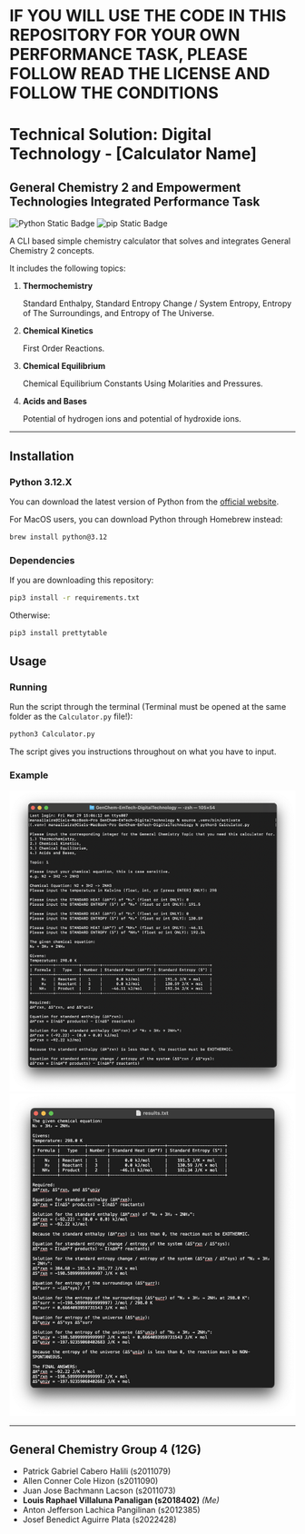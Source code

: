 # IF YOU WILL USE THE CODE IN THIS REPOSITORY FOR YOUR OWN PERFORMANCE TASK, PLEASE FOLLOW READ THE LICENSE AND FOLLOW THE CONDITIONS

# Technical Solution: Digital Technology - [Calculator Name]

## General Chemistry 2 and Empowerment Technologies Integrated Performance Task

![Python Static Badge](https://img.shields.io/badge/Python-3.12.X-4584B6?style=flat-square&logo=python)
![pip Static Badge](https://img.shields.io/badge/pip-3.x-4584B6?style=flat-square&logo=python)

A CLI based simple chemistry calculator that solves and integrates General Chemistry 2 concepts.

It includes the following topics:

1. **Thermochemistry**

    Standard Enthalpy, Standard Entropy Change / System Entropy, Entropy of The Surroundings, and Entropy of The Universe.

2. **Chemical Kinetics**

    First Order Reactions.

3. **Chemical Equilibrium**

    Chemical Equilibrium Constants Using Molarities and Pressures.

4. **Acids and Bases**

    Potential of hydrogen ions and potential of hydroxide ions.

___

## Installation

### Python 3.12.X

You can download the latest version of Python from the [official website](https://www.python.org/downloads/).

For MacOS users, you can download Python through Homebrew instead:

```bash
brew install python@3.12
```

### Dependencies

If you are downloading this repository:

```bash
pip3 install -r requirements.txt
```

Otherwise:

```bash
pip3 install prettytable
```

## Usage

### Running

Run the script through the terminal (Terminal must be opened at the same folder as the `Calculator.py` file!):

```bash
python3 Calculator.py
```

The script gives you instructions throughout on what you have to input.

### Example

![Terminal Example](./assets/example_terminal.png)
![Result Example](./assets/example_result.png)

___

## General Chemistry Group 4 (12G)

- Patrick Gabriel Cabero Halili (s2011079)
- Allen Conner Cole Hizon (s2011090)
- Juan Jose Bachmann Lacson (s2011073)
- **Louis Raphael Villaluna Panaligan (s2018402)** *(Me)*
- Anton Jefferson Lachica Pangilinan (s2012385)
- Josef Benedict Aguirre Plata (s2022428)
